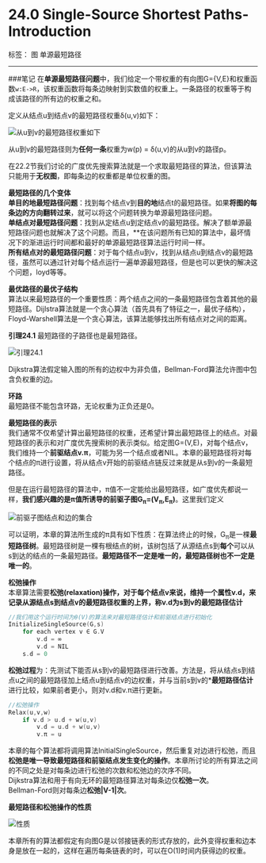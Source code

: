 ﻿# 24.0 Single-Source Shortest Paths-Introduction

标签： 图 单源最短路径

---
###笔记
在**单源最短路径问题**中，我们给定一个带权重的有向图G={V,E}和权重函数`w:E->R`，该权重函数将每条边映射到实数值的权重上。一条路径的权重等于构成该路径的所有边的权重之和。

定义从结点u到结点v的最短路径权重δ(u,v)如下：

![从u到v的最短路径权重如下][1]

从u到v的最短路径则为**任何一条**权重为w(p) = δ(u,v)的从u到v的路径p。

在22.2节我们讨论的广度优先搜索算法就是一个求取最短路径的算法，但该算法只能用于**无权图**，即每条边的权重都是单位权重的图。

**最短路径的几个变体**  
**单目的地最短路径问题**：找到每个结点v到**目的地**结点t的最短路径。如果**将图的每条边的方向翻转过来**，就可以将这个问题转换为单源最短路径问题。  
**单结点对最短路径问题**：找到从定结点u到定结点v的最短路径。解决了额单源最短路径问题也就解决了这个问题。而且，**在该问题所有已知的算法中，最坏情况下的渐进运行时间都和最好的单源最短路径算法运行时间一样。  
**所有结点对的最短路径问题**：对于每个结点u到v，找到从结点u到结点v的最短路径，虽然可以通过针对每个结点运行一遍单源最短路径，但是也可以更快的解决这个问题，loyd等等。

**最优路径的最优子结构**  
算法以来最短路径的一个重要性质：两个结点之间的一条最短路径包含着其他的最短路径。Dijlstra算法就是一个贪心算法（首先具有了特征之一，最优子结构），Floyd-Warshell算法是一个贪心算法，该算法能够找出所有结点对之间的距离。

**引理24.1** 最短路径的子路径也是最短路径。

![引理24.1][2]

Dijkstra算法假定输入图的所有的边权中为非负值，Bellman-Ford算法允许图中包含负权重的边。

**环路**  
最短路径不能包含环路，无论权重为正负还是0。

**最短路径的表示**  
我们通常不仅希望计算出最短路径的权重，还希望计算出最短路径上的结点。对最短路径的表示和对广度优先搜索树的表示类似。给定图G=(V,E)，对每个结点v，我们维持一个**前驱结点v.π**，可能为另一个结点或者NIL。本章的最短路径将对每个结点的π进行设置，将从结点v开始的前驱结点链反过来就是从s到v的一条最短路径。

但是在运行最短路径的算法中，π值不一定能给出最短路径，如广度优先都说一样，**我们感兴趣的是π值所诱导的前驱子图G<sub>π</sub>=(V<sub>π</sub>,E<sub>π</sub>)**。这里我们定义

![前驱子图结点和边的集合][3]

可以证明，本章的算法所生成的π具有如下性质：在算法终止的时候，G<sub>π</sub>是一棵**最短路径树**。最短路径树是一棵有根结点的树，该树包括了从源结点s到**每个**可以从s到达的结点的一条最短路径。**最短路径不一定是唯一的，最短路径树也不一定是唯一的**。

**松弛操作**  
本章算法需要**松弛(relaxation)**操作，对于每个结点v来说，维持一个属性v.d，来记录从源结点s到结点v的最短路径权重的上界，称v.d为s到v的**最短路径估计**

```c++
//我们用这个运行时间为θ(V)的算法来对最短路径估计和前驱结点进行初始化
InitializeSingleSource(G,s)
    for each vertex v ∈ G.V
        v.d = ∞
        v.d = NIL
    s.d = 0
```

**松弛过程**为：先测试下能否从s到v的最短路径进行改善。方法是，将从结点s到结点u之间的最短路径加上结点u到结点v的边权重，并与当前s到v的***最短路径估计**进行比较，如果前者更小，则对v.d和v.π进行更新。

```c++
//松弛操作
Relax(u,v,w)
    if v.d > u.d + w(u,v)
        v.d = u.d + w(u,v)
        v.π = u
```

本章的每个算法都将调用算法InitialSingleSource，然后重复对边进行松弛，而且**松弛是唯一导致最短路径和前驱结点发生变化的操作**。本章所讨论的所有算法之间的不同之处是对每条边进行松弛的次数和松弛边的次序不同。  
Dijkstra算法和用于有向无环的最短路径算法对每条边仅**松弛一次**。  
Bellman-Ford则对每条边**松弛|V-1|次**。

**最短路径和松弛操作的性质**  

![性质][4]

本章所有的算法都假定有向图G是以邻接链表的形式存放的，此外变得权重和边本身是放在一起的，这样在遍历每条链表的时，可以在O(1)时间内获得边的权重。

  [1]: https://github.com/wj1066/pictures/blob/master/CLRS/24.0-1.jpg
  [2]: https://github.com/wj1066/pictures/blob/master/CLRS/24.0-2.jpg
  [3]: https://github.com/wj1066/pictures/blob/master/CLRS/24.0-3.jpg
  [4]: https://github.com/wj1066/pictures/blob/master/CLRS/24.0-4.jpg
